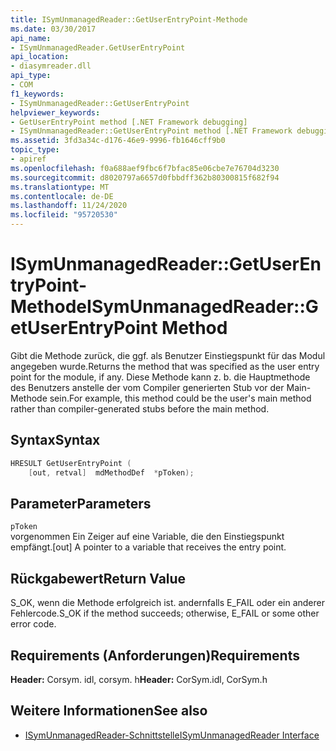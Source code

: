```yaml
---
title: ISymUnmanagedReader::GetUserEntryPoint-Methode
ms.date: 03/30/2017
api_name:
- ISymUnmanagedReader.GetUserEntryPoint
api_location:
- diasymreader.dll
api_type:
- COM
f1_keywords:
- ISymUnmanagedReader::GetUserEntryPoint
helpviewer_keywords:
- GetUserEntryPoint method [.NET Framework debugging]
- ISymUnmanagedReader::GetUserEntryPoint method [.NET Framework debugging]
ms.assetid: 3fd3a34c-d176-46e9-9996-fb1646cff9b0
topic_type:
- apiref
ms.openlocfilehash: f0a688aef9fbc6f7bfac85e06cbe7e76704d3230
ms.sourcegitcommit: d8020797a6657d0fbbdff362b80300815f682f94
ms.translationtype: MT
ms.contentlocale: de-DE
ms.lasthandoff: 11/24/2020
ms.locfileid: "95720530"
---
```

# <a name="isymunmanagedreadergetuserentrypoint-method"></a><span data-ttu-id="bf800-102">ISymUnmanagedReader::GetUserEntryPoint-Methode</span><span class="sxs-lookup"><span data-stu-id="bf800-102">ISymUnmanagedReader::GetUserEntryPoint Method</span></span>

<span data-ttu-id="bf800-103">Gibt die Methode zurück, die ggf. als Benutzer Einstiegspunkt für das Modul angegeben wurde.</span><span class="sxs-lookup"><span data-stu-id="bf800-103">Returns the method that was specified as the user entry point for the module, if any.</span></span> <span data-ttu-id="bf800-104">Diese Methode kann z. b. die Hauptmethode des Benutzers anstelle der vom Compiler generierten Stub vor der Main-Methode sein.</span><span class="sxs-lookup"><span data-stu-id="bf800-104">For example, this method could be the user's main method rather than compiler-generated stubs before the main method.</span></span>  
  
## <a name="syntax"></a><span data-ttu-id="bf800-105">Syntax</span><span class="sxs-lookup"><span data-stu-id="bf800-105">Syntax</span></span>  
  
```cpp  
HRESULT GetUserEntryPoint (  
    [out, retval]  mdMethodDef  *pToken);  
```  
  
## <a name="parameters"></a><span data-ttu-id="bf800-106">Parameter</span><span class="sxs-lookup"><span data-stu-id="bf800-106">Parameters</span></span>  

 `pToken`  
 <span data-ttu-id="bf800-107">vorgenommen Ein Zeiger auf eine Variable, die den Einstiegspunkt empfängt.</span><span class="sxs-lookup"><span data-stu-id="bf800-107">[out] A pointer to a variable that receives the entry point.</span></span>  
  
## <a name="return-value"></a><span data-ttu-id="bf800-108">Rückgabewert</span><span class="sxs-lookup"><span data-stu-id="bf800-108">Return Value</span></span>  

 <span data-ttu-id="bf800-109">S_OK, wenn die Methode erfolgreich ist. andernfalls E_FAIL oder ein anderer Fehlercode.</span><span class="sxs-lookup"><span data-stu-id="bf800-109">S_OK if the method succeeds; otherwise, E_FAIL or some other error code.</span></span>  
  
## <a name="requirements"></a><span data-ttu-id="bf800-110">Requirements (Anforderungen)</span><span class="sxs-lookup"><span data-stu-id="bf800-110">Requirements</span></span>  

 <span data-ttu-id="bf800-111">**Header:** Corsym. idl, corsym. h</span><span class="sxs-lookup"><span data-stu-id="bf800-111">**Header:** CorSym.idl, CorSym.h</span></span>  
  
## <a name="see-also"></a><span data-ttu-id="bf800-112">Weitere Informationen</span><span class="sxs-lookup"><span data-stu-id="bf800-112">See also</span></span>

- [<span data-ttu-id="bf800-113">ISymUnmanagedReader-Schnittstelle</span><span class="sxs-lookup"><span data-stu-id="bf800-113">ISymUnmanagedReader Interface</span></span>](isymunmanagedreader-interface.md)
